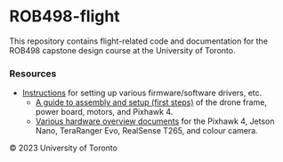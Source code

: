 # ROB498-flight

This repository contains flight-related code and documentation for the
ROB498 capstone design course at the University of Toronto.

### Resources

- [Instructions](instructions/) for setting up various
  firmware/software drivers, etc.
  - [A guide to assembly and setup (first steps)](/instructions/guides/getting_started_setup.md) of the drone frame, power board, motors, and Pixhawk 4.
  - [Various hardware overview documents](instructions/hardware/) for the Pixhawk 4, Jetson Nano, TeraRanger Evo, RealSense T265, and colour camera.

&copy; 2023 University of Toronto